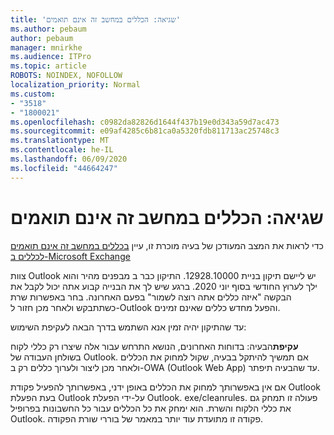 ```yaml
---
title: 'שגיאה: הכללים במחשב זה אינם תואמים'
ms.author: pebaum
author: pebaum
manager: mnirkhe
ms.audience: ITPro
ms.topic: article
ROBOTS: NOINDEX, NOFOLLOW
localization_priority: Normal
ms.custom:
- "3518"
- "1800021"
ms.openlocfilehash: c0982da82826d1644f437b19e0d343a59d7ac473
ms.sourcegitcommit: e09af4285c6b81ca0a5320fdb811713ac25748c3
ms.translationtype: MT
ms.contentlocale: he-IL
ms.lasthandoff: 06/09/2020
ms.locfileid: "44664247"
---
```

# <a name="error-the-rules-on-this-computer-do-not-match"></a>שגיאה: הכללים במחשב זה אינם תואמים

כדי לראות את המצב המעודכן של בעיה מוכרת זו, עיין [בכללים במחשב זה אינם תואמים לכללים ב-Microsoft Exchange](https://support.office.com/article/d032e037-b224-429e-b325-633afde9b5f0)

צוות Outlook יש ליישם תיקון בניית 12928.10000. התיקון כבר ב מבפנים מהיר והוא ילך לערוץ החודשי בסוף יוני 2020. ברגע שיש לך את הבנייה קבוע אתה יכול לקבל את הבקשה "איזה כללים אתה רוצה לשמור" בפעם האחרונה. בחר באפשרות שרת כשתתבקש ולאחר מכן חזור ל-Outlook והפעל מחדש כללים שאינם זמינים.

עד שהתיקון יהיה זמין אנא השתמש בדרך הבאה לעקיפת השימוש:

**עקיפת**הבעיה: בדוחות האחרונים, הנושא התרחש עבור אלה שיצרו רק כללי לקוח בשולחן העבודה של Outlook. אם תמשיך להיתקל בבעיה, שקול למחוק את הכללים ולאחר מכן ליצור ולערוך כללים רק ב-OWA (Outlook Web App) עד שהבעיה תיפתר.

אם אין באפשרותך למחוק את הכללים באופן ידני, באפשרותך להפעיל פקודת Outlook בעת הפעלת Outlook על-ידי הפעלת Outlook. exe/cleanrules. פעולה זו תמחק גם את כללי הלקוח והשרת. הוא ימחק את כל הכללים עבור כל החשבונות בפרופיל Outlook. פקודה זו מתועדת עוד יותר במאמר של בוררי שורת הפקודה.

